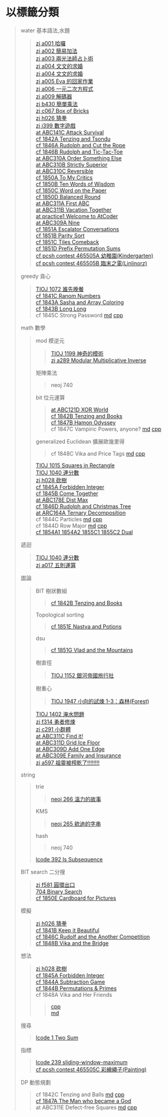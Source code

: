 # 以標籤分類
> water 基本語法,水題
>> [zj a001 哈囉](/zerojudge/zj_a001.cpp)  
>> [zj a002 簡易加法](/zerojudge/zj_a002.cpp)  
>> [zj a003 兩光法師占卜術](/zerojudge/zj_a003.cpp)  
>> [zj a004 文文的求婚](/zerojudge/zj_a004.cpp)  
>> [zj a004 文文的求婚](/zerojudge/zj_a004.cpp)  
>> [zj a005 Eva 的回家作業](/zerojudge/zj_a005.cpp)  
>> [zj a006 一元二次方程式](/zerojudge/zj_a006.cpp)  
>> [zj a009 解碼器](/zerojudge/zj_a009.cpp)  
>> [zj b430 簡單乘法](/zerojudge/zj_b430.cpp)  
>> [zj c067 Box of Bricks](/zerojudge/zj_c067.cpp)  
>> [zj h026 猜拳](/zerojudge/zj_h026.cpp)  
>> [zj i399 數字遊戲](/zerojudge/zj_h028.cpp)  
>> [at ABC141C Attack Survival](/AtCoder/at_abc141C.cpp)  
>> [cf 1842A Tenzing and Tsondu](/codeforces/cf_1842A.cpp)  
>> [cf 1846A Rudolph and Cut the Rope](/codeforces/cf_1846A.cpp)  
>> [cf 1846B Rudolph and Tic-Tac-Toe](/codeforces/cf_1846B.cpp)  
>> [at ABC310A Order Something Else](/AtCoder/at_abc310A.cpp)  
>> [at ABC310B Strictly Superior](/AtCoder/at_abc310B.cpp)  
>> [at ABC310C Reversible](/AtCoder/at_abc310C.cpp)  
>> [cf 1850A To My Critics](/codeforces/cf_1850A.cpp)  
>> [cf 1850B Ten Words of Wisdom](/codeforces/cf_1850B.cpp)  
>> [cf 1850C Word on the Paper](/codeforces/cf_1850C.cpp)  
>> [cf 1850D Balanced Round](/codeforces/cf_1850D.cpp)  
>> [at ABC311A First ABC](/AtCoder/at_abc311A.cpp)  
>> [at ABC311B Vacation Together](/AtCoder/at_abc311B.cpp)  
>> [at practice1 Welcome to AtCoder](/AtCoder/at_practice1.cpp)  
>> [at ABC309A Nine](/AtCoder/at_abc309A.cpp)  
>> [cf 1851A Escalator Conversations](/codeforces/cf_1851A.cpp)  
>> [cf 1851B Parity Sort](/codeforces/cf_1851B.cpp)   
>> [cf 1851C Tiles Comeback](/codeforces/cf_1851C.cpp)  
>> [cf 1851D Prefix Permutation Sums](/codeforces/cf_1851D.cpp)  
>> [cf pcsh contest 465505A 幼稚園(Kindergarten)](/codeforces/pcsh%20contest/cf_465505C.cpp)  
>> [cf pcsh contest 465505B 臨末之電(Linlinorz)](cf_465505B.cpp)  
>> 
> greedy 貪心
>> [TIOJ 1072 誰先晚餐](/TIOJ/TIOJ_1072.cpp)  
>> [cf 1841C Ranom Numbers](/codeforces/cf_1841C.cpp)  
>> [cf 1843A Sasha and Array Coloring](/codeforces/cf_1843A.cpp)  
>> [cf 1843B Long Long](/codeforces/cf_1843B.cpp)  
>> cf 1845C Strong Password [md](/codeforces/cf_1845C.md) [cpp](/codeforces/cf_1845C.cpp)
>>
> math 數學
>> mod 模逆元
>>> [TIOJ 1199 神奇的模術](/TIOJ/TIOJ_1199.cpp)  
>>> [zj a289 Modular Multiplicative Inverse](/zerojudge/zj_a289.cpp)
>>>
>> 矩陣乘法
>>> neoj 740
>>>
>> bit 位元運算
>>> [at ABC121D XOR World](/AtCoder/at_abc121D.cpp)  
>>> [cf 1842B Tenzing and Books](/codeforces/cf_1842B.cpp)  
>>> [cf 1847B Hamon Odyssey](/codeforces/cf_1847B.cpp)  
>>> cf 1847C Vampiric Powers, anyone? [md](/codeforces/cf_1847C.md) [cpp](/codeforces/cf_1847C.cpp)
>>>
>> generalized Euclidean 擴展歐幾里得
>>> cf 1848C Vika and Price Tags [md](/codeforces/cf_1848C.md) [cpp](/codeforces/cf_1848C.cpp)
>>>
>> [TIOJ 1015 Squares in Rectangle](/TIOJ/TIOJ_1015.cpp)  
>> [TIOJ 1040 連分數](/TIOJ/TIOJ_1040.cpp)  
>> [zj h028 砍樹](/zerojudge/zj_h028.cpp)  
>> [cf 1845A Forbidden Integer](/codeforces/cf_1845A.cpp)  
>> [cf 1845B Come Together](/codeforces/cf_1845B.cpp)  
>> [at ABC178E Dist Max](/AtCoder/at_abc178E.cpp)  
>> [cf 1846D Rudolph and Christmas Tree](/codeforces/cf_1846D.cpp)  
>> [at ARC164A Ternary Decomposition](/AtCoder/at_arc164A.cpp)  
>> cf 1844C Particles [md](/codeforces/cf_1844C.md) [cpp](/codeforces/cf_1844C.cpp)  
>> cf 1844D Row Major [md](/codeforces/cf_1844D.md) [cpp](/codeforces/cf_1844D.cpp)  
>> [cf 1854A1 1854A2 1855C1 1855C2 Dual](/codeforces/cf_1854A1_1854A2_1855C1_1855C2.cpp)  
>> 
> 遞迴
>> [TIOJ 1040 連分數](/TIOJ/TIOJ_1040.cpp)  
>> [zj a017 五則運算](/zerojudge/zj_a017.py)
>>
> 圖論
>> BIT 樹狀數組
>>> [cf 1842B Tenzing and Books](/codeforces/cf_1842B.cpp)
>>>
>> Topological sorting
>>> [cf 1851E Nastya and Potions](/codeforces/cf_1851E.cpp)  
>>>
>> dsu  
>>> [cf 1851G Vlad and the Mountains](/codeforces/cf_1851G.cpp)  
>>>  
>> 樹直徑  
>>> [TIOJ 1152 銀河帝國旅行社](/TIOJ/TIOJ_1152.cpp)  
>>> 
>> 樹重心  
>>> [TIOJ 1947 小向的試煉 1-3：森林(Forest)](/TIOJ/TIOJ_1947.cpp)  
>>> 
>> [TIOJ 1402 淹水問題](/TIOJ/TIOJ_1402.cpp)  
>> [zj f314 勇者修煉](/zerojudge/zj_f314.cpp)  
>> [zj c291 小群體](/zerojudge/zj_c291.cpp)  
>> [at ABC311C Find it!](/AtCoder/at_ABC311C.cpp)  
>> [at ABC311D Grid Ice Floor](/AtCoder/at_ABC311D.cpp)  
>> [at ABC309D Add One Edge](/AtCoder/at_abc309D.cpp)  
>> [at ABC309E Family and Insurance](/AtCoder/at_abc309E.cpp)  
>> [zj a597 祖靈被榨乾了!!!!!!!!](/zerojudge/zj_a597.cpp)  
>> 
> string
>> trie
>>> [neoj 266 溫力的故事](/neoj/neoj_266.cpp)
>>>
>> KMS
>>> [neoj 265 欸迪的字串](/neoj/neoj_265.cpp)
>>>
>> hash
>>> neoj 740
>>>
>> [lcode 392 Is Subsequence](/leetcode/392-summit.cpp)
>>
> BIT search 二分搜
>> [zj f581 圓環出口](/zerojudge/zj_f581.cpp)  
>> [704 Binary Search](/leetcode/704.cpp)  
>> [cf 1850E Cardboard for Pictures](/codeforces/cf_1850E.cpp)  
>>
> 模擬
>> [zj h026 猜拳](/zerojudge/zj_h026.cpp)  
>> [cf 1841B Keep it Beautiful](/codeforces/cf_1841B.cpp)  
>> [cf 1846C Rudolf and the Another Competition](/codeforces/cf_1846C.cpp)  
>> [cf 1848B Vika and the Bridge](/codeforces/cf_1848B.cpp)
>>
> 想法
>> [zj h028 砍樹](/zerojudge/zj_h028.cpp)  
>> [cf 1845A Forbidden Integer](/codeforces/cf_1845A.cpp)  
>> [cf 1844A Subtraction Game](/codeforces/cf_1844A.cpp)  
>> [cf 1844B Permutations & Primes](/codeforces/cf_1844B.cpp)  
>> cf 1848A Vika and Her Friends
>>> [cpp](/codeforces/cf_1848A.cpp)  
>>> [md](/codeforces/cf_1848A.md)
>>
> 搜尋
>> [lcode 1 Two Sum](/leetcode/1.cpp)  
>>
> 指標
>> [lcode 239 sliding-window-maximum](/leetcode/239.cpp)  
>> [cf pcsh contest 465505C 彩繪繩子(Painting)](/codeforces/pcsh%20contest/cf_465505C.cpp)  
>>
> DP 動態規劃
>> cf 1842C Tenzing and Balls [md](/codeforces/cf_1842C/README.md) [cpp](codeforces/cf_1842C/ans.cpp)  
>> [cf 1847A The Man who became a God](/codeforces/cf_1847A.cpp)  
>> at ABC311E Defect-free Squares [md](AtCoder/at_abc311E.md) [cpp](/AtCoder/at_abc311E.cpp)  

